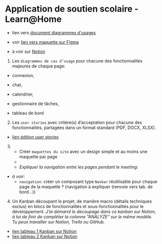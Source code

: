 # Application de soutien scolaire - Learn@Home

* lien vers [document diagrammes d'usages](https://drive.google.com/file/d/1Mn-pU-vr7JhyW6Lk0cDDcX9yXCH04y0K/view?usp=sharing)

* voir [lien vers maquette sur Figma](https://www.figma.com/design/A85fyMkMV8GNYO49dIaf1L/P10_appli-soutient-scolaire?node-id=1-5&t=MLt06K52h8pA7QyI-1)

* à voir sur [Notion](https://www.notion.so/Page-de-Login-1e4e8029bc1b80c78db7ea7790e35da8?pvs=4)

1) Les ``diagrammes de cas d’usage`` pour chacune des fonctionnalités majeures de chaque page:
  
  - connexion,
  
  - chat,
  
  - calendrier,
  
  - gestionnaire de tâches,
  
  - tableau de bord

2) Les ``user stories`` avec critère(s) d’acceptation pour chacune des fonctionnalités, partagées dans un format standard (PDF, DOCX, XLSX).

  - [lien édition user stories](https://www.canva.com/design/DAGlBUvfMvY/70gyMhth1SLSBr9NujX0Mg/edit)

3) - Créer ``maquettes du site`` avec un design simple et au moins une maquette par page 
    + 
   - *Expliquer la navigation entre les pages pendant le meeting*:

  + *à voir*:
    - ``navigation``: créer un composant type `Navbar` réutilisable pour chaque page de la maquette ? (navigation à expliquer (renvoie vers tab. de bord...))

4) Un Kanban découpant le projet, de manière macro (détails techniques exclus) en blocs de fonctionnalités et sous-fonctionnalités pour le développement. 
*J’ai démarré le découpage dans ce kanban sur Notion, à toi de finir de compléter la colonne ”ANALYZE” sur le même modèle. Tu peux travailler sur Notion, Trello ou GitHub.*

+ [lien tableau 1 Kanban sur Notion](https://openclassrooms.notion.site/0a12fa4a5d55411d91003fd24e4e64ee?v=fcad10a456484dc0b89d65332ddaacf5&p=76fa58af50bb492d8d5e8bb1ea72af77&pm=s)
+ [lien tableau 2 Kanban sur Notion](https://www.notion.so/Page-du-Tableau-de-bord-1e4e8029bc1b80f9b893d884c5c03e32?pvs=4)
